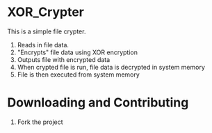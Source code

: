 XOR_Crypter
===========


This is a simple file crypter. 
1. Reads in file data.
2. "Encrypts" file data using XOR encryption
3. Outputs file with encrypted data
4. When crypted file is run, file data is decrypted in system memory
5. File is then executed from system memory






Downloading and Contributing
=============================
1. Fork the project

